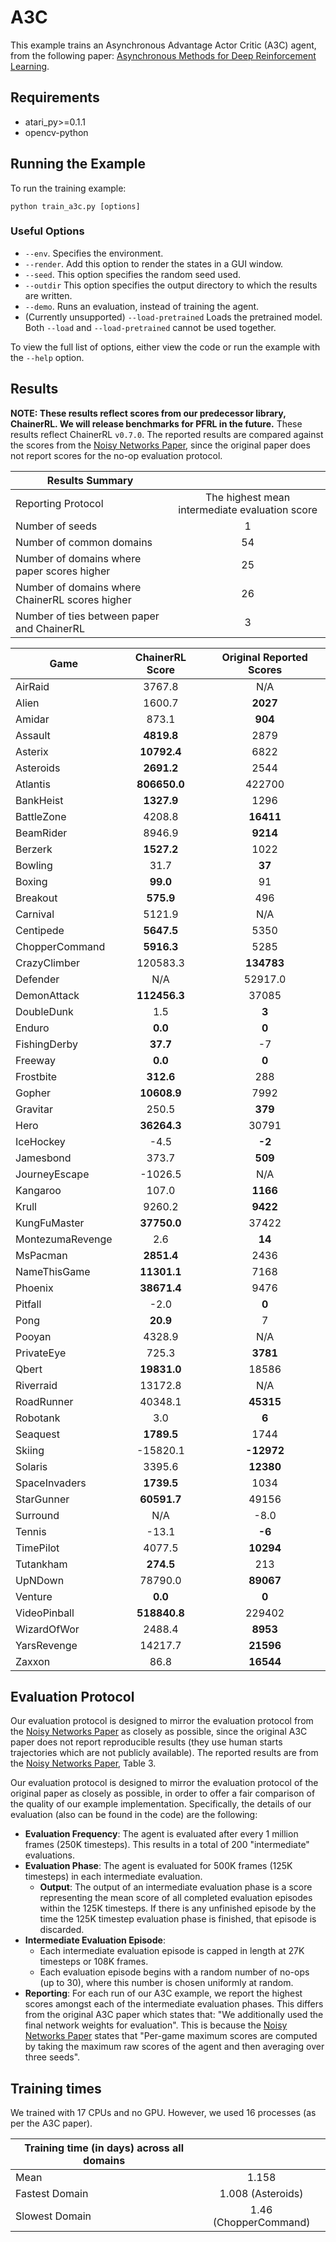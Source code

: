 # A3C
This example trains an Asynchronous Advantage Actor Critic (A3C) agent, from the following paper: [Asynchronous Methods for Deep Reinforcement Learning](https://arxiv.org/abs/1602.01783). 

## Requirements

- atari_py>=0.1.1
- opencv-python

## Running the Example

To run the training example:
```
python train_a3c.py [options]
```

### Useful Options
- `--env`. Specifies the environment. 
- `--render`. Add this option to render the states in a GUI window.
- `--seed`. This option specifies the random seed used.
- `--outdir` This option specifies the output directory to which the results are written.
- `--demo`. Runs an evaluation, instead of training the agent.
- (Currently unsupported) `--load-pretrained` Loads the pretrained model. Both `--load` and `--load-pretrained` cannot be used together.

To view the full list of options, either view the code or run the example with the `--help` option.


## Results
**NOTE: These results reflect scores from our predecessor library, ChainerRL. We will release benchmarks for PFRL in the future.**
These results reflect ChainerRL  `v0.7.0`. The reported results are compared against the scores from the [Noisy Networks Paper](https://arxiv.org/abs/1706.10295), since the original paper does not report scores for the no-op evaluation protocol.


| Results Summary ||
| ------------- |:-------------:|
| Reporting Protocol | The highest mean intermediate evaluation score |
| Number of seeds | 1 |
| Number of common domains | 54 |
| Number of domains where paper scores higher | 25 |
| Number of domains where ChainerRL scores higher | 26 |
| Number of ties between paper and ChainerRL | 3 | 


| Game        | ChainerRL Score           | Original Reported Scores |
| ------------- |:-------------:|:-------------:|
| AirRaid | 3767.8| N/A|
| Alien | 1600.7| **2027**|
| Amidar | 873.1| **904**|
| Assault | **4819.8**| 2879|
| Asterix | **10792.4**| 6822|
| Asteroids | **2691.2**| 2544|
| Atlantis | **806650.0**| 422700|
| BankHeist | **1327.9**| 1296|
| BattleZone | 4208.8| **16411**|
| BeamRider | 8946.9| **9214**|
| Berzerk | **1527.2**| 1022|
| Bowling | 31.7| **37**|
| Boxing | **99.0**| 91|
| Breakout | **575.9**| 496|
| Carnival | 5121.9| N/A|
| Centipede | **5647.5**| 5350|
| ChopperCommand | **5916.3**| 5285|
| CrazyClimber | 120583.3| **134783**|
| Defender | N/A| 52917.0|
| DemonAttack | **112456.3**| 37085|
| DoubleDunk | 1.5| **3**|
| Enduro | **0.0**| **0**|
| FishingDerby | **37.7**| -7|
| Freeway | **0.0**| **0**|
| Frostbite | **312.6**| 288|
| Gopher | **10608.9**| 7992|
| Gravitar | 250.5| **379**|
| Hero | **36264.3**| 30791|
| IceHockey | -4.5| **-2**|
| Jamesbond | 373.7| **509**|
| JourneyEscape | -1026.5| N/A|
| Kangaroo | 107.0| **1166**|
| Krull | 9260.2| **9422**|
| KungFuMaster | **37750.0**| 37422|
| MontezumaRevenge | 2.6| **14**|
| MsPacman | **2851.4**| 2436|
| NameThisGame | **11301.1**| 7168|
| Phoenix | **38671.4**| 9476|
| Pitfall | -2.0| **0**|
| Pong | **20.9**| 7|
| Pooyan | 4328.9| N/A|
| PrivateEye | 725.3| **3781**|
| Qbert | **19831.0**| 18586|
| Riverraid | 13172.8| N/A|
| RoadRunner | 40348.1| **45315**|
| Robotank | 3.0| **6**|
| Seaquest | **1789.5**| 1744|
| Skiing | -15820.1| **-12972**|
| Solaris | 3395.6| **12380**|
| SpaceInvaders | **1739.5**| 1034|
| StarGunner | **60591.7**| 49156|
| Surround | N/A| -8.0|
| Tennis | -13.1| **-6**|
| TimePilot | 4077.5| **10294**|
| Tutankham | **274.5**| 213|
| UpNDown | 78790.0| **89067**|
| Venture | **0.0**| **0**|
| VideoPinball | **518840.8**| 229402|
| WizardOfWor | 2488.4| **8953**|
| YarsRevenge | 14217.7| **21596**|
| Zaxxon | 86.8| **16544**|


## Evaluation Protocol

Our evaluation protocol is designed to mirror the evaluation protocol from the [Noisy Networks Paper](https://arxiv.org/abs/1706.10295) as closely as possible, since the original A3C paper does not report reproducible results (they use human starts trajectories which are not publicly available). The reported results are from the [Noisy Networks Paper](https://arxiv.org/abs/1706.10295), Table 3.

Our evaluation protocol is designed to mirror the evaluation protocol of the original paper as closely as possible, in order to offer a fair comparison of the quality of our example implementation. Specifically, the details of our evaluation (also can be found in the code) are the following:

- **Evaluation Frequency**: The agent is evaluated after every 1 million frames (250K timesteps). This results in a total of 200 "intermediate" evaluations.
- **Evaluation Phase**: The agent is evaluated for 500K frames (125K timesteps) in each intermediate evaluation. 
	- **Output**: The output of an intermediate evaluation phase is a score representing the mean score of all completed evaluation episodes within the 125K timesteps. If there is any unfinished episode by the time the 125K timestep evaluation phase is finished, that episode is discarded.
- **Intermediate Evaluation Episode**: 
	- Each intermediate evaluation episode is capped in length at 27K timesteps or 108K frames.
	- Each evaluation episode begins with a random number of no-ops (up to 30), where this number is chosen uniformly at random.
- **Reporting**: For each run of our A3C example, we report the highest scores amongst each of the intermediate evaluation phases. This differs from the original A3C paper which states that: "We additionally used the final network weights for evaluation". This is because the [Noisy Networks Paper](https://arxiv.org/abs/1706.10295) states that "Per-game maximum scores are computed by taking the maximum raw scores of the agent and then averaging over three seeds".


## Training times

We trained with 17 CPUs and no GPU. However, we used 16 processes (as per the A3C paper).


| Training time (in days) across all domains | |
| ------------- |:-------------:|
| Mean        |  1.158 |
| Fastest Domain |1.008 (Asteroids)|
| Slowest Domain | 1.46 (ChopperCommand)|

				
